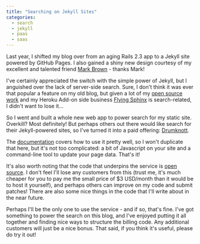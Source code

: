 ```yaml
---
title: "Searching on Jekyll Sites"
categories:
  - search
  - jekyll
  - paas
  - saas
---
```


Last year, I shifted my blog over from an aging Rails 2.3 app to a Jekyll site powered by GitHub Pages. I also gained a shiny new design courtesy of my excellent and talented friend [Mark Brown](http://www.yellowshoe.com.au) - thanks Mark!

I've certainly appreciated the switch with the simple power of Jekyll, but I anguished over the lack of server-side search. Sure, I don't think it was ever that popular a feature on my old blog, but given a lot of my [open source work](https://github.com/pat/thinking-sphinx) and my Heroku Add-on side business [Flying Sphinx](http://info.flying-sphinx.com) is search-related, I didn't want to lose it...

So I went and built a whole new web app to power search for my static site. Overkill? Most definitely! But perhaps others out there would like search for their Jekyll-powered sites, so I've turned it into a paid offering: [Drumknott](https://drumknottsearch.com).

The [documentation](https://drumknottsearch.com/documentation) covers how to use it pretty well, so I won't duplicate that here, but it's not too complicated: a bit of Javascript on your site and a command-line tool to update your page data. That's it!

It's also worth noting that the code that underpins the service is [open source](https://github.com/pat/drumknott-server). I don't feel I'll lose any customers from this (trust me, it's much cheaper for you to pay me the small price of $3 USD/month than it would be to host it yourself), and perhaps others can improve on my code and submit patches! There are also some nice things in the code that I'll write about in the near future.

Perhaps I'll be the only one to use the service - and if so, that's fine. I've got something to power the search on this blog, and I've enjoyed putting it all together and finding nice ways to structure the billing code. Any additional customers will just be a nice bonus. That said, if you think it's useful, please do try it out!
